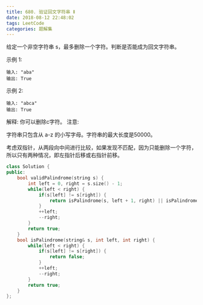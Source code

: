 ```yaml
---
title: 680. 验证回文字符串 Ⅱ
date: 2018-08-12 22:48:02
tags: LeetCode
categories: 题解集
---
```


给定一个非空字符串 s，最多删除一个字符。判断是否能成为回文字符串。

示例 1:
```
输入: "aba"
输出: True
```
示例 2:
```
输入: "abca"
输出: True
```
解释: 你可以删除c字符。
注意:

字符串只包含从 a-z 的小写字母。字符串的最大长度是50000。

考虑双指针，从两段向中间进行比较，如果发现不匹配，因为只能删除一个字符，所以只有两种情况，即左指针后移或右指针前移。
```cpp
class Solution {
public:
    bool validPalindrome(string s) {
        int left = 0, right = s.size() - 1;
        while(left < right) {
            if(s[left] != s[right]) {
                return isPalindrome(s, left + 1, right) || isPalindrome(s, left, right - 1);
            }
            ++left;
            --right;
        }
        return true;
    }
    bool isPalindrome(string& s, int left, int right) {
        while(left < right) {
            if(s[left] != s[right]) {
                return false;
            }
            ++left;
            --right;
        }
        return true;
    }
};
```